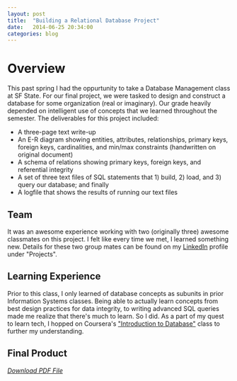 ```yaml
---
layout: post
title:  "Building a Relational Database Project"
date:   2014-06-25 20:34:00 
categories: blog
---
```

# Overview
This past spring I had the oppurtunity to take a Database Management class at SF State. For our final project, we were tasked to design and construct a database for some organization (real or imaginary). Our grade heavily depended on intelligent use of concepts that we learned throughout the semester. The deliverables for this project included:
*  A three-page text write-up
*  An E-R diagram showing entities, attributes, relationships, primary keys, foreign keys, cardinalities, and min/max constraints (handwritten on original document)
*  A schema of relations showing primary keys, foreign keys, and referential integrity
*  A set of three text files of SQL statements that 1) build, 2) load, and 3) query our database; and finally
*  A logfile that shows the results of running our text files

## Team
It was an awesome experience working with two (originally three) awesome classmates on this project. I felt like every time we met, I learned something new. Details for these two group mates can be found on my [LinkedIn](https://www.linkedin.com/in/genevereyes) profile under "Projects".

## Learning Experience
Prior to this class, I only learned of database concepts as subunits in prior Information Systems classes. Being able to actually learn concepts from best design practices for data integrity, to writing  advanced SQL queries made me realize that there's much to learn. So I did. As a part of my quest to learn tech, I hopped on Coursera's ["Introduction to Database"](https://class.coursera.org/db) class to further my understanding.

## Final Product
*[Download PDF File](genevereyes.com/img/database-design.pdf)*